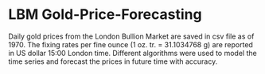 # LBM Gold-Price-Forecasting

Daily gold prices from the London Bullion Market are saved in csv file as of 1970. The fixing rates per fine ounce (1 oz. tr. = 31.1034768 g) are reported in US dollar 15:00 London time. Different algorithms were used to model the time series and forecast the prices in future time with accuracy.
